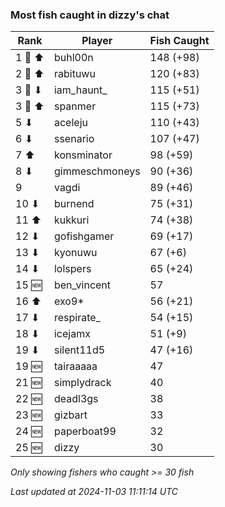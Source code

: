 ### Most fish caught in dizzy's chat
| Rank | Player | Fish Caught |
|------|--------|-----------|
| 1 🥇 ⬆ | buhl00n  | 148 (+98) |
| 2 🥈 ⬆ | rabituwu  | 120 (+83) |
| 3 🥉 ⬇ | iam_haunt_  | 115 (+51) |
| 3 🥉 ⬆ | spanmer  | 115 (+73) |
| 5 ⬇ | aceleju  | 110 (+43) |
| 6 ⬇ | ssenario  | 107 (+47) |
| 7 ⬆ | konsminator  | 98 (+59) |
| 8 ⬇ | gimmeschmoneys  | 90 (+36) |
| 9  | vagdi  | 89 (+46) |
| 10 ⬇ | burnend  | 75 (+31) |
| 11 ⬆ | kukkuri  | 74 (+38) |
| 12 ⬇ | gofishgamer  | 69 (+17) |
| 13 ⬇ | kyonuwu  | 67 (+6) |
| 14 ⬇ | lolspers  | 65 (+24) |
| 15 🆕 | ben_vincent  | 57 |
| 16 ⬆ | exo9*  | 56 (+21) |
| 17 ⬇ | respirate_  | 54 (+15) |
| 18 ⬇ | icejamx  | 51 (+9) |
| 19 ⬇ | silent11d5  | 47 (+16) |
| 19 🆕 | tairaaaaa  | 47 |
| 21 🆕 | simplydrack  | 40 |
| 22 🆕 | deadl3gs  | 38 |
| 23 🆕 | gizbart  | 33 |
| 24 🆕 | paperboat99  | 32 |
| 25 🆕 | dizzy  | 30 |

_Only showing fishers who caught >= 30 fish_

_Last updated at 2024-11-03 11:11:14 UTC_